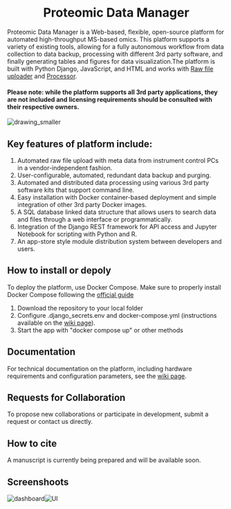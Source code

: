 <h1 style="text-align: center;">
Proteomic Data Manager
</h1>

Proteomic Data Manager is a Web-based, flexible, open-source platform for automated high-throughput MS-based omics. This platform supports a variety of existing tools, allowing for a fully autonomous workflow from data collection to data backup, processing with different 3rd party software, and finally generating tables and figures for data visualization.The platform is built with Python Django, JavaScript, and HTML and works with [Raw file uploader](https://github.com/RTKlab-BYU/Raw_File_Uploader) and [Processor](https://github.com/RTKlab-BYU/Proteomics_Data_Processor). 

<h4>Please note: while the platform supports all 3rd party applications, they are not included and licensing requirements should be consulted with their respective owners.</h4>

![drawing_smaller](https://user-images.githubusercontent.com/77813931/217049351-eab79f9a-9c97-4c17-9ed8-cfb0f9bd660d.png)


## Key features of platform include:
1. Automated raw file upload with meta data from instrument control PCs in a vendor-independent fashion.
2. User-configurable, automated, redundant data backup and purging. 
3. Automated and distributed data processing using various 3rd party software kits that support command line. 
4. Easy installation with Docker container-based deployment and simple integration of other 3rd party Docker images.
5. A SQL database linked data structure that allows users to search data and files through a web interface or programmatically.
6. Integration of the Django REST framework for API access and Jupyter Notebook for scripting with Python and R. 
7. An app-store style module distribution system between developers and users.

## How to install or depoly
To deploy the platform, use Docker Compose. Make sure to properly install Docker Compose following the [official guide](https://docs.docker.com/compose/install/)
 1. Download the repository to your local folder
 2. Configure .django_secrets.env and docker-compose.yml (instructions available on the [wiki page](https://github.com/RTKlab-BYU/Proteomic-Data-Manager/wiki/How-to-install)).
 3. Start the app with "docker compose up" or other methods


## Documentation
For technical documentation on the platform, including hardware requirements and configuration parameters, see the [wiki page](https://github.com/RTKlab-BYU/Proteomic-Data-Manager/wiki).



## Requests for Collaboration
To propose new collaborations or participate in development, submit a request or contact us directly.

## How to cite
A manuscript is currently being prepared and will be available soon.
## Screenshoots
![dashboard](https://user-images.githubusercontent.com/77813931/217036159-7bcc1e1c-e11c-4495-8cf7-ee797b3c83f7.PNG)![UI](https://user-images.githubusercontent.com/77813931/217036175-6988f010-5114-4f1d-aa2f-5f0e1bf532a1.PNG)



